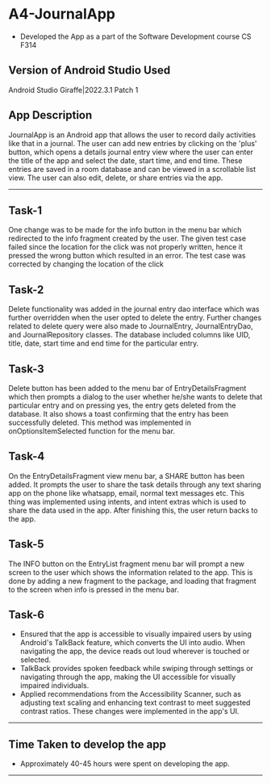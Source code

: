 # A4-JournalApp
- Developed the App as a part of the Software Development course CS F314

## Version of Android Studio Used
Android Studio Giraffe|2022.3.1 Patch 1

## App Description
JournalApp is an Android app that allows the user to record daily activities like that in a journal. The user can add new entries by clicking on the 'plus' button, which opens a details journal entry view where the user can enter the title of the app and select the date, start time, and end time. These entries are saved in a room database and can be viewed in a scrollable list view. The user can also edit, delete, or share entries via the app.

---
## Task-1
One change was to be made for the info button in the menu bar which redirected to the info fragment created by the user. The given test case failed since the location for the click was not properly written, hence it pressed the wrong button which resulted in an error. The test case was corrected by changing the location of the click

## Task-2
Delete functionality was added in the journal entry dao interface which was further overridden when the user opted to delete the entry. Further changes related to delete query were also made to JournalEntry, JournalEntryDao, and JournalRepository classes. The database included columns like UID, title, date, start time and end time for the particular entry.

## Task-3
Delete button has been added to the menu bar of EntryDetailsFragment which then prompts a dialog to the user whether he/she wants to delete that particular entry and on pressing yes, the entry gets deleted from the database. It also shows a toast confirming that the entry has been successfully deleted. This method was implemented in onOptionsItemSelected function for the menu bar.

## Task-4
On the EntryDetailsFragment view menu bar, a SHARE button has been added. It prompts the user to share the task details through any text sharing app on the phone like whatsapp, email, normal text messages etc. This thing was implemented using intents, and intent extras which is used to share the data used in the app. After finishing this, the user return backs to the app.

## Task-5
The INFO button on the EntryList fragment menu bar will prompt a new screen to the user which shows the information related to the app. This is done by adding a new fragment to the package, and loading that fragment to the screen when info is pressed in the menu bar.

## Task-6
- Ensured that the app is accessible to visually impaired users by using Android's TalkBack feature, which converts the UI into audio. When navigating the app, the device reads out loud wherever is touched or selected.
- TalkBack provides spoken feedback while swiping through settings or navigating through the app, making the UI accessible for visually impaired individuals.
- Applied recommendations from the Accessibility Scanner, such as adjusting text scaling and enhancing text contrast to meet suggested contrast ratios. These changes were implemented in the app's UI.
---
## Time Taken to develop the app
- Approximately 40-45 hours were spent on developing the app.
---
